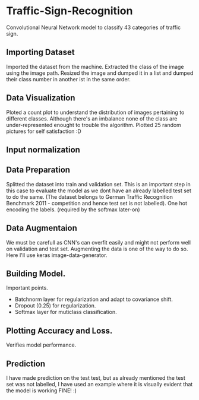 # Traffic-Sign-Recognition
Convolutional Neural Network model to classify 43 categories of traffic sign.
## Importing Dataset
Imported the dataset from the machine. Extracted the class of the image using the image path. Resized the image and dumped it in a list and dumped their class number in another ist in the same order.
## Data Visualization
Ploted a count plot to understand the distribution of images pertaining to different classes. Although there's an imbalance none of the class are under-represented enought to trouble the algorithm.
Plotted 25 random pictures for self satisfaction :D
## Input normalization
## Data Preparation
Splitted the dataset into train and validation set. This is an important step in this case to evaluate the model as we dont have an already labelled test set to do the same. (The dataset belongs to German Traffic Recognition Benchmark 2011 - competition and hence test set is not labelled).
One hot encoding the labels. (required by the softmax later-on)
## Data Augmentaion
We must be carefull as CNN's can overfit easily and might not perform well on validation and test set. Augmenting the data is one of the way to do so. Here I'll use keras image-data-generator.
## Building Model.
Important points.
* Batchnorm layer for regularization and adapt to covariance shift.
* Dropout (0.25) for regularization.
* Softmax layer for muticlass classification.
## Plotting Accuracy and Loss.
Verifies model performance.
## Prediction
I have made prediction on the test test, but as already mentioned the test set was not labelled, I have used an example where it is visually evident that the model is working FINE! :)
